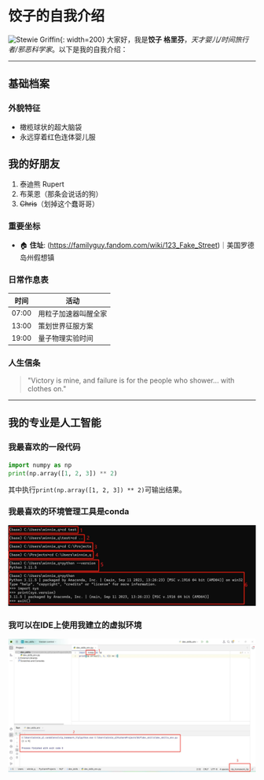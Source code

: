 # 饺子的自我介绍

![Stewie Griffin](https://th.bing.com/th/id/OIP.ugzf9IIStLX9KIyHBNfxAAAAAA?w=176&h=180&c=7&r=0&o=5&pid=1.7){: width=200}
大家好，我是**饺子 格里芬**，*天才婴儿/时间旅行者/邪恶科学家*。以下是我的自我介绍：

---

## 基础档案 

### 外貌特征 
- 橄榄球状的超大脑袋
- 永远穿着红色连体婴儿服

## 我的好朋友
1. 泰迪熊 Rupert
2. 布莱恩（那条会说话的狗）
3. ~~Chris~~（划掉这个蠢哥哥）

### 重要坐标
- 🏠 **住址**: (https://familyguy.fandom.com/wiki/123_Fake_Street)｜美国罗德岛州假想镇

### 日常作息表
| 时间        | 活动                  |
|-------------|-----------------------|
| 07:00       | 用粒子加速器叫醒全家 |
| 13:00       | 策划世界征服方案      |
| 19:00       | 量子物理实验时间      |

### 人生信条
> "Victory is mine, and failure is for the people who shower... with clothes on."
---

## 我的专业是人工智能
### 我最喜欢的一段代码

```python
import numpy as np
print(np.array([1, 2, 3]) ** 2)
```
其中执行`print(np.array([1, 2, 3]) ** 2)`可输出结果。

### 我最喜欢的环境管理工具是conda
<img src="https://raw.githubusercontent.com/Winnie-Qi/dev_skills/main/images/pic1.jpg" width="800" alt="截图一">

### 我可以在IDE上使用我建立的虚拟环境
<img src="https://raw.githubusercontent.com/Winnie-Qi/dev_skills/main/images/pic2.jpg" width="800" alt="截图二">